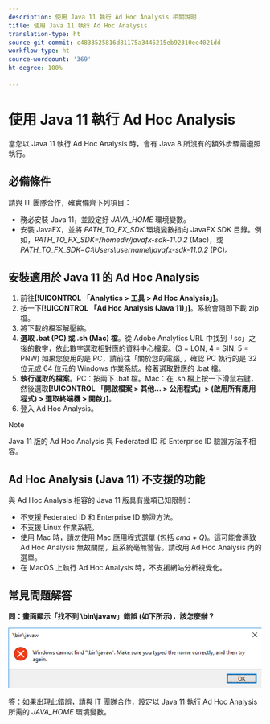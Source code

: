 ```yaml
---
description: 使用 Java 11 執行 Ad Hoc Analysis 相關說明
title: 使用 Java 11 執行 Ad Hoc Analysis
translation-type: ht
source-git-commit: c4833525816d81175a3446215eb92310ee4021dd
workflow-type: ht
source-wordcount: '369'
ht-degree: 100%

---
```



# 使用 Java 11 執行 Ad Hoc Analysis

當您以 Java 11 執行 Ad Hoc Analysis 時，會有 Java 8 所沒有的額外步驟需遵照執行。

## 必備條件

請與 IT 團隊合作，確實備齊下列項目：

* 務必安裝 Java 11，並設定好 *JAVA_HOME* 環境變數。
* 安裝 JavaFX，並將 *PATH_TO_FX_SDK* 環境變數指向 JavaFX SDK 目錄。例如，*PATH_TO_FX_SDK=/homedir/javafx-sdk-11.0.2* (Mac)，或 *PATH_TO_FX_SDK=C:\Users\username\javafx-sdk-11.0.2* (PC)。

## 安裝適用於 Java 11 的 Ad Hoc Analysis

1. 前往&#x200B;**[!UICONTROL 「Analytics > 工具 > Ad Hoc Analysis」]**。
1. 按一下&#x200B;**[!UICONTROL 「Ad Hoc Analysis (Java 11)」]**。系統會隨即下載 zip 檔。
1. 將下載的檔案解壓縮。
1. **選取 .bat (PC) 或 .sh (Mac) 檔**。從 Adobe Analytics URL 中找到「sc」之後的數字，依此數字選取相對應的資料中心檔案。(3 = LON, 4 = SIN, 5 = PNW) 如果您使用的是 PC，請前往「關於您的電腦」，確認 PC 執行的是 32 位元或 64 位元的 Windows 作業系統。接著選取對應的 .bat 檔。
1. **執行選取的檔案**。PC：按兩下 .bat 檔。Mac：在 .sh 檔上按一下滑鼠右鍵，然後選取&#x200B;**[!UICONTROL 「開啟檔案 > 其他...  > 公用程式」> (啟用所有應用程式) > 選取終端機 > 開啟」]**。
1. 登入 Ad Hoc Analysis。

>[!NOTE]
>
>Java 11 版的 Ad Hoc Analysis 與 Federated ID 和 Enterprise ID 驗證方法不相容。

## Ad Hoc Analysis (Java 11) 不支援的功能

與 Ad Hoc Analysis 相容的 Java 11 版具有幾項已知限制：

* 不支援 Federated ID 和 Enterprise ID 驗證方法。
* 不支援 Linux 作業系統。
* 使用 Mac 時，請勿使用 Mac 應用程式選單 (包括 *cmd + Q*)。這可能會導致 Ad Hoc Analysis 無故關閉，且系統毫無警告。請改用 Ad Hoc Analysis 內的選單。
* 在 MacOS 上執行 Ad Hoc Analysis 時，不支援網站分析視覺化。

## 常見問題解答

**問：畫面顯示「找不到 \bin\javaw」錯誤 (如下所示)，該怎麼辦？**

![](/help/analyze/ad-hoc-analysis/assets/error-java.png)

答：如果出現此錯誤，請與 IT 團隊合作，設定以 Java 11 執行 Ad Hoc Analysis 所需的 *JAVA_HOME* 環境變數。

